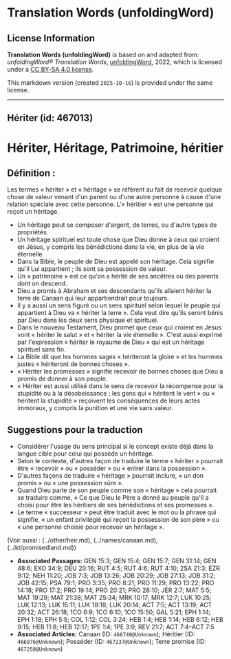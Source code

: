 # Translation Words (unfoldingWord)

## License Information

**Translation Words (unfoldingWord)** is based on and adapted from: _unfoldingWord® Translation Words_, [unfoldingWord](https://unfoldingword.org/utw), 2022, which is licensed under a [CC BY-SA 4.0 license](https://creativecommons.org/licenses/by-sa/4.0/legalcode.en).

This markdown version (created `2025-10-16`) is provided under the same license.



--------------------------------

## Hériter (id: 467013)

Hériter, Héritage, Patrimoine, héritier
=======================================

Définition :
------------

Les termes « hériter » et « héritage » se réfèrent au fait de recevoir quelque chose de valeur venant d'un parent ou d'une autre personne à cause d'une relation spéciale avec cette personne. L'« héritier » est une personne qui reçoit un héritage.

* Un héritage peut se composer d'argent, de terres, ou d'autre types de propriétés.
* Un héritage spirituel est toute chose que Dieu donne à ceux qui croient en Jésus, y compris les bénédictions dans la vie, en plus de la vie éternelle.
* Dans la Bible, le peuple de Dieu est appelé son héritage. Cela signifie qu'il Lui appartient ; ils sont sa possession de valeur.
* Un « patrimoine » est ce qu'on a hérité de ses ancêtres ou des parents dont on descend.
* Dieu a promis à Abraham et ses descendants qu'ils allaient hériter la terre de Canaan qui leur appartiendrait pour toujours.
* Il y a aussi un sens figuré ou un sens spirituel selon lequel le peuple qui appartient à Dieu va « hériter la terre ». Cela veut dire qu'ils seront bénis par Dieu dans les deux sens physique et spirituel.
* Dans le nouveau Testament, Dieu promet que ceux qui croient en Jésus vont « hériter le salut » et « hériter la vie éternelle ». C'est aussi exprimé par l'expression « hériter le royaume de Dieu » qui est un héritage spirituel sans fin.
* La Bible dit que les hommes sages « hériteront la gloire » et les hommes justes « hériteront de bonnes choses ».
* « Hériter les promesses » signifie recevoir de bonnes choses que Dieu a promis de donner à son peuple.
* « Hériter est aussi utilisé dans le sens de recevoir la récompense pour la stupidité ou à la désobeissance ; les gens qui « héritent le vent » ou « héritent la stupidité » reçoivent les conséquences de leurs actes immoraux, y compris la punition et une vie sans valeur.

Suggestions pour la traduction
------------------------------

* Considérer l'usage du sens principal si le concept existe déjà dans la langue cible pour celui qui possède un héritage.
* Selon le contexte, d'autres façon de traduire le terme « hériter » pourrait être « recevoir » ou « posséder » ou « entrer dans la possession ».
* D'autres façons de traduire « héritage » pourrait inclure, « un don promis » ou « une possession sûre ».
* Quand Dieu parle de son peuple comme son « héritage » cela pourrait se traduire comme, « Ce que Dieu le Père a donné au peuple qu'Il a choisi pour être les héritiers de ses bénédictions et ses promesses ».
* Le terme « successeur » peut être traduit avec le mot ou la phrase qui signifie, « un enfant privilégié qui reçoit la possession de son père » ou « une personne choisie pour recevoir un héritage ».

(Voir aussi : (../other/heir.md), (../names/canaan.md), (../kt/promisedland.md))

* **Associated Passages:** GEN 15:3; GEN 15:4; GEN 15:7; GEN 31:14; GEN 48:6; EXO 34:9; DEU 20:16; RUT 4:5; RUT 4:6; RUT 4:10; 2SA 21:3; EZR 9:12; NEH 11:20; JOB 7:3; JOB 13:26; JOB 20:29; JOB 27:13; JOB 31:2; JOB 42:15; PSA 79:1; PRO 3:35; PRO 8:21; PRO 11:29; PRO 13:22; PRO 14:18; PRO 17:2; PRO 19:14; PRO 20:21; PRO 28:10; JER 2:7; MAT 5:5; MAT 19:29; MAT 21:38; MAT 25:34; MRK 10:17; MRK 12:7; LUK 10:25; LUK 12:13; LUK 15:11; LUK 18:18; LUK 20:14; ACT 7:5; ACT 13:19; ACT 20:32; ACT 26:18; 1CO 6:9; 1CO 6:10; 1CO 15:50; GAL 5:21; EPH 1:14; EPH 1:18; EPH 5:5; COL 1:12; COL 3:24; HEB 1:4; HEB 1:14; HEB 6:12; HEB 9:15; HEB 11:8; HEB 12:17; 1PE 1:4; 1PE 3:9; REV 21:7; ACT 7:4–ACT 7:5
* **Associated Articles:** Canaan (ID: `466740@Unknown`); Héritier (ID: `466976@Unknown`); Posséder (ID: `467237@Unknown`); Terre promise (ID: `467250@Unknown`)

